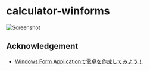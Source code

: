 # calculator-winforms

![Screenshot](https://github.com/i0z0m/calculator-windows-forms/assets/8271553/bb3c8aa2-c06c-4063-a6f6-2503e3ea0ceb)

## Acknowledgement

- [Windows Form Applicationで電卓を作成してみよう！](https://kintame.site/c-calculator/)
